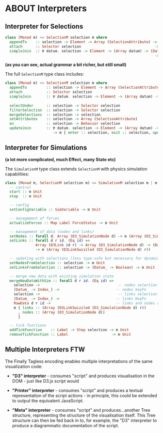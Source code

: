 # ABOUT Interpreters

## Interpreter for Selections

```purescript
class (Monad m) <= SelectionM selection m where
  appendTo    :: selection -> Element -> Array (SelectionAttribute) -> m selection
  attach      :: Selector selection                                  -> m selection
  simpleJoin  :: ∀ datum. selection -> Element -> (Array datum) -> (Datum_ -> Index_)
                                                                     -> m selection
```

**(as you can see, actual grammar a bit richer, but still small)**

The full `SelectionM` type class includes:

```purescript
class (Monad m) <= SelectionM selection m where
  appendTo         :: selection -> Element -> Array (SelectionAttribute) -> m selection
  attach           :: Selector selection                                  -> m selection
  simpleJoin       :: ∀ datum. selection -> Element -> (Array datum) -> (Datum_ -> Index_)
                                                                          -> m selection
  selectUnder      :: selection -> Selector selection                    -> m selection
  filterSelection  :: selection -> Selector selection                    -> m selection
  mergeSelections  :: selection -> selection                             -> m selection
  setAttributes    :: selection -> Array (SelectionAttribute)            -> m Unit
  on               :: selection -> Behavior selection                    -> m Unit
  updateJoin       :: ∀ datum. selection -> Element -> (Array datum) -> (Datum_ -> Index_)
                      -> m { enter :: selection, exit :: selection, update :: selection }
```

## Interpreter for Simulations

**(a lot more complicated, much Effect, many State etc)**

The `SimulationM` type class extends `SelectionM` with physics simulation capabilities:

```purescript
class (Monad m, SelectionM selection m) <= SimulationM selection m | m -> selection where
  -- control
  start :: m Unit
  stop  :: m Unit

  -- config
  setConfigVariable :: SimVariable -> m Unit

  -- management of forces
  actualizeForces :: Map Label ForceStatus -> m Unit

  -- management of data (nodes and links)
  setNodes :: forall d. Array (D3_SimulationNode d) -> m (Array (D3_SimulationNode d))
  setLinks :: forall d r id. (Eq id) =>
              Array (D3Link id r) -> Array (D3_SimulationNode d) -> (Datum_ -> Index_)
              -> m (Array (D3LinkSwizzled (D3_SimulationNode d) r))

  -- updating with selections (less type-safe but necessary for dynamic updates)
  setNodesFromSelection :: selection -> m Unit
  setLinksFromSelection :: selection -> (Datum_ -> Boolean) -> m Unit

  -- merge new data with existing simulation state
  mergeNewDataWithSim :: forall d r id. (Eq id) =>
    selection ->                                    -- nodes selection
    (Datum_ -> Index_) ->                          -- nodes keyFn
    selection ->                                    -- links selection
    (Datum_ -> Index_) ->                          -- links KeyFn
    RawData d r id ->                              -- links and nodes raw data
    m { links :: (Array (D3LinkSwizzled (D3_SimulationNode d) r))
      , nodes :: (Array (D3_SimulationNode d))
      }

  -- tick functions
  addTickFunction    :: Label -> Step selection -> m Unit
  removeTickFunction :: Label                    -> m Unit
```

## Multiple Interpreters FTW

The Finally Tagless encoding enables multiple interpretations of the same visualization code:

* **"D3" interpreter** - consumes "script" and produces visualisation in the DOM - just like D3.js script would

* **"Printer" interpreter** - consumes "script" and produces a textual representation of the script actions - in principle, this could be extended to output the equivalent JavaScript.

* **"Meta" interpreter** - consumes "script" and produces...another Tree structure, representing the structure of the visualisation itself. This Tree structure can then be fed back in to, for example, the "D3" interpreter to produce a diagrammatic documentation of the script.

